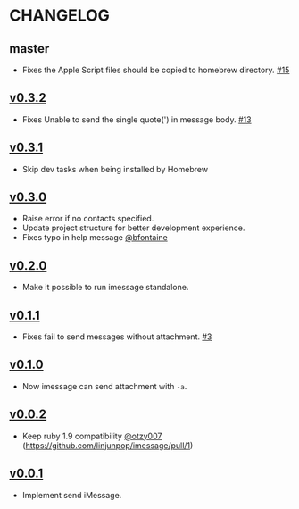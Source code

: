 # CHANGELOG

## master

- Fixes the Apple Script files should be copied to homebrew directory. [#15](https://github.com/linjunpop/imessage/issues/15)

## [v0.3.2](https://github.com/linjunpop/imessage/tree/v0.3.2)

- Fixes Unable to send the single quote(') in message body. [#13](https://github.com/linjunpop/imessage/issues/13)

## [v0.3.1](https://github.com/linjunpop/imessage/tree/v0.3.1)

- Skip dev tasks when being installed by Homebrew

## [v0.3.0](https://github.com/linjunpop/imessage/tree/v0.3.0)

- Raise error if no contacts specified.
- Update project structure for better development experience.
- Fixes typo in help message [@bfontaine](https://github.com/bfontaine)

## [v0.2.0](https://github.com/linjunpop/imessage/tree/v0.2.0)

- Make it possible to run imessage standalone.

## [v0.1.1](https://github.com/linjunpop/imessage/tree/v0.1.1)

- Fixes fail to send messages without attachment. [#3](https://github.com/linjunpop/imessage/issues/3)

## [v0.1.0](https://github.com/linjunpop/imessage/tree/v0.1.0)

- Now imessage can send attachment with `-a`.

## [v0.0.2](https://github.com/linjunpop/imessage/tree/v0.0.2)

- Keep ruby 1.9 compatibility [@otzy007](https://github.com/otzy007) (https://github.com/linjunpop/imessage/pull/1)

## [v0.0.1](https://github.com/linjunpop/imessage/tree/v0.0.1)

- Implement send iMessage.
